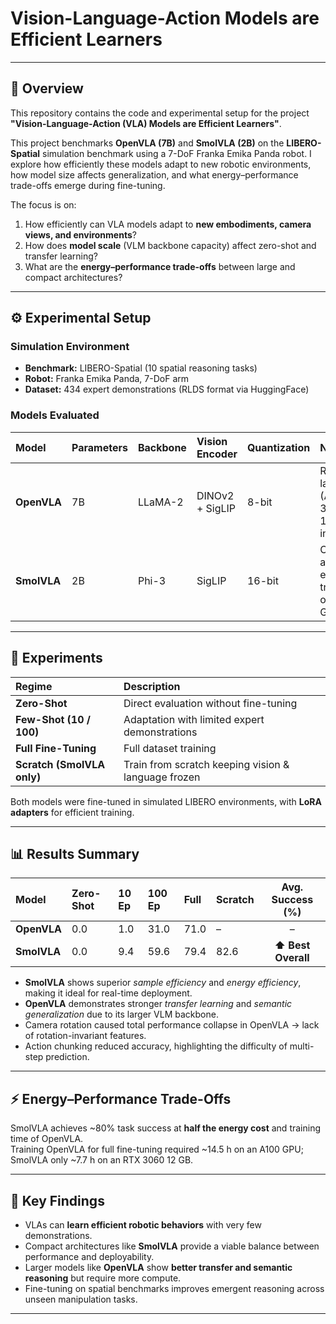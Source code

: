 # Vision-Language-Action Models are Efficient Learners

---

## 📖 Overview

This repository contains the code and experimental setup for the project **"Vision-Language-Action (VLA) Models are Efficient Learners"**.

This project benchmarks **OpenVLA (7B)** and **SmolVLA (2B)** on the **LIBERO-Spatial** simulation benchmark using a 7-DoF Franka Emika Panda robot. I explore how efficiently these models adapt to new robotic environments, how model size affects generalization, and what energy–performance trade-offs emerge during fine-tuning.

The focus is on:

1. How efficiently can VLA models adapt to **new embodiments, camera views, and environments**?
2. How does **model scale** (VLM backbone capacity) affect zero-shot and transfer learning?
3. What are the **energy–performance trade-offs** between large and compact architectures?

---

## ⚙️ Experimental Setup

### Simulation Environment
- **Benchmark:** LIBERO-Spatial (10 spatial reasoning tasks)
- **Robot:** Franka Emika Panda, 7-DoF arm  
- **Dataset:** 434 expert demonstrations (RLDS format via HuggingFace)  

### Models Evaluated
| Model | Parameters | Backbone | Vision Encoder | Quantization | Notes |
|:------|:------------|:----------|:----------------|:--------------|:------|
| **OpenVLA** | 7B | LLaMA-2 | DINOv2 + SigLIP | 8-bit | Requires large GPU (A100 / 3060 12GB for inference) |
| **SmolVLA** | 2B | Phi-3 | SigLIP | 16-bit | Compact and efficient, trainable on single GPU |

---

## 🧪 Experiments

| Regime | Description |
|:--------|:-------------|
| **Zero-Shot** | Direct evaluation without fine-tuning |
| **Few-Shot (10 / 100)** | Adaptation with limited expert demonstrations |
| **Full Fine-Tuning** | Full dataset training |
| **Scratch (SmolVLA only)** | Train from scratch keeping vision & language frozen |

Both models were fine-tuned in simulated LIBERO environments, with **LoRA adapters** for efficient training.

---

## 📊 Results Summary

| Model | Zero-Shot | 10 Ep | 100 Ep | Full | Scratch | Avg. Success (%) |
|:------|:-----------|:------|:--------|:------|:----------|:----------------:|
| **OpenVLA** | 0.0 | 1.0 | 31.0 | 71.0 | – | – |
| **SmolVLA** | 0.0 | 9.4 | 59.6 | 79.4 | 82.6 | **⬆ Best Overall** |

- **SmolVLA** shows superior *sample efficiency* and *energy efficiency*, making it ideal for real-time deployment.  
- **OpenVLA** demonstrates stronger *transfer learning* and *semantic generalization* due to its larger VLM backbone.  
- Camera rotation caused total performance collapse in OpenVLA → lack of rotation-invariant features.  
- Action chunking reduced accuracy, highlighting the difficulty of multi-step prediction.

---

## ⚡ Energy–Performance Trade-Offs

SmolVLA achieves ~80% task success at **half the energy cost** and training time of OpenVLA.  
Training OpenVLA for full fine-tuning required ~14.5 h on an A100 GPU; SmolVLA only ~7.7 h on an RTX 3060 12 GB.

---

## 🧩 Key Findings

- VLAs can **learn efficient robotic behaviors** with very few demonstrations.  
- Compact architectures like **SmolVLA** provide a viable balance between performance and deployability.  
- Larger models like **OpenVLA** show **better transfer and semantic reasoning** but require more compute.  
- Fine-tuning on spatial benchmarks improves emergent reasoning across unseen manipulation tasks.

---
